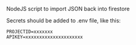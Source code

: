 NodeJS script to import JSON back into firestore

Secrets should be added to .env file, like this:
```
PROJECTID=xxxxxxx
APIKEY=xxxxxxxxxxxxxxxxxxxxx
```
